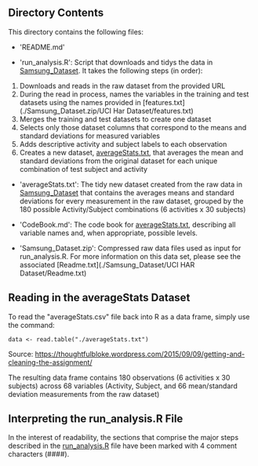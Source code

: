 ## Directory Contents

This directory contains the following files:

- 'README.md'

- 'run_analysis.R': Script that downloads and tidys the data in [Samsung_Dataset](./Samsung_Dataset.zip). It takes the following steps (in order):
 1. Downloads and reads in the raw dataset from the provided URL
 2. During the read in process, names the variables in the training and test datasets using the names provided in [features.txt](./Samsung_Dataset.zip/UCI Har Dataset/features.txt) 
 3. Merges the training and test datasets to create one dataset 
 4. Selects only those dataset columns that correspond to the means and standard deviations for measured variables
 5. Adds descriptive activity and subject labels to each observation 
 6. Creates a new dataset, [averageStats.txt](./averageStats.txt), that averages the mean and standard deviations from the original dataset for each unique combination of test subject and activity 

- 'averageStats.txt': The tidy new dataset created from the raw data in [Samsung_Dataset](./Samsung_Dataset.zip) that contains the averages means and standard deviations for every measurement in the raw dataset, grouped by the 180 possible Activity/Subject combinations (6 activities x 30 subjects)

- 'CodeBook.md': The code book for [averageStats.txt](./averageStats.txt), describing all variable names and, when appropriate, possible levels. 

- 'Samsung_Dataset.zip': Compressed raw data files used as input for run_analysis.R. For more information on this data set, please see the associated [Readme.txt](./Samsung_Dataset/UCI HAR Dataset/Readme.txt)  

## Reading in the averageStats Dataset

To read the "averageStats.csv" file back into R as a data frame, simply use the command:

`data <- read.table("./averageStats.txt")`

Source: https://thoughtfulbloke.wordpress.com/2015/09/09/getting-and-cleaning-the-assignment/

The resulting data frame contains 180 observations (6 activities x 30 subjects) across 68 variables (Activity, Subject, and 66 mean/standard deviation measurements from the raw dataset)



## Interpreting the run_analysis.R File

In the interest of readability, the sections that comprise the major steps described in the [run_analysis.R](./run_analysis.R) file have been marked with 4 comment characters (####). 